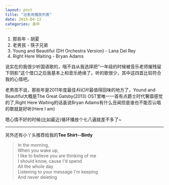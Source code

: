 ```yaml
---
layout: post
title: "治愈用播放列表"
date: 2015-04-12
categories: 高中
---
```


1.	那些年 - 胡夏
2.	老男孩 - 筷子兄弟
3.	Young and Beautiful (DH Orchestra Version) - Lana Del Rey
4.	Right Here Waiting - Bryan Adams

说实在的我很少听国语歌的，哦不自从我选择把“一年级的时候被音乐老师摧残留下阴影”这个借口之后我基本上和音乐绝缘了。听的歌很少，其中这四首比较符合我的心情吧。

老男孩不说，那些年是2011年度最佳*科幻片*最值得回味的地方了，Yound and Beautiful大概是The Great Gatsby(2013) OST里唯一一首有点爵士时代奢靡感觉的了,Right Here Waiting的话虽说Bryan Adams有什么丑闻但是谁也不能否认唱的歌就是好听(Here I am)

嗯心情不好的时候(比如最近)循环播放个七八遍就差不多了~

*****

另外还有小丫头推荐给我的**Tee Shirt--Birdy**
>	In the morning,   
>	When you wake up,   
>	I like to believe you are thinking of me   
>	I should know, cause I'd spend   
>	All the whole day   
>	Listening to your message I'm keeping   
>	And never deleting   
